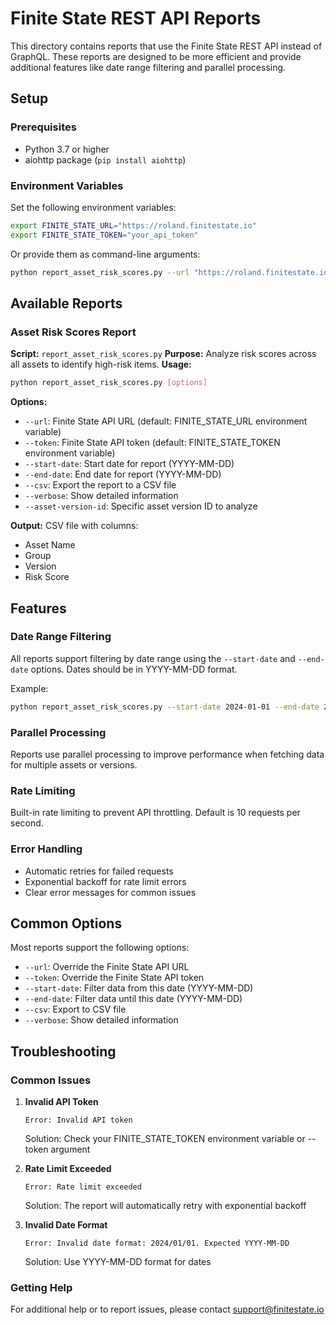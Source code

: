 # Finite State REST API Reports

This directory contains reports that use the Finite State REST API instead of GraphQL. These reports are designed to be more efficient and provide additional features like date range filtering and parallel processing.

## Setup

### Prerequisites
- Python 3.7 or higher
- aiohttp package (`pip install aiohttp`)

### Environment Variables
Set the following environment variables:
```bash
export FINITE_STATE_URL="https://roland.finitestate.io"
export FINITE_STATE_TOKEN="your_api_token"
```

Or provide them as command-line arguments:
```bash
python report_asset_risk_scores.py --url "https://roland.finitestate.io" --token "your_api_token"
```

## Available Reports

### Asset Risk Scores Report
**Script:** `report_asset_risk_scores.py`
**Purpose:** Analyze risk scores across all assets to identify high-risk items.
**Usage:**
```bash
python report_asset_risk_scores.py [options]
```

**Options:**
- `--url`: Finite State API URL (default: FINITE_STATE_URL environment variable)
- `--token`: Finite State API token (default: FINITE_STATE_TOKEN environment variable)
- `--start-date`: Start date for report (YYYY-MM-DD)
- `--end-date`: End date for report (YYYY-MM-DD)
- `--csv`: Export the report to a CSV file
- `--verbose`: Show detailed information
- `--asset-version-id`: Specific asset version ID to analyze

**Output:** CSV file with columns:
- Asset Name
- Group
- Version
- Risk Score

## Features

### Date Range Filtering
All reports support filtering by date range using the `--start-date` and `--end-date` options. Dates should be in YYYY-MM-DD format.

Example:
```bash
python report_asset_risk_scores.py --start-date 2024-01-01 --end-date 2024-03-31
```

### Parallel Processing
Reports use parallel processing to improve performance when fetching data for multiple assets or versions.

### Rate Limiting
Built-in rate limiting to prevent API throttling. Default is 10 requests per second.

### Error Handling
- Automatic retries for failed requests
- Exponential backoff for rate limit errors
- Clear error messages for common issues

## Common Options

Most reports support the following options:
- `--url`: Override the Finite State API URL
- `--token`: Override the Finite State API token
- `--start-date`: Filter data from this date (YYYY-MM-DD)
- `--end-date`: Filter data until this date (YYYY-MM-DD)
- `--csv`: Export to CSV file
- `--verbose`: Show detailed information

## Troubleshooting

### Common Issues

1. **Invalid API Token**
   ```
   Error: Invalid API token
   ```
   Solution: Check your FINITE_STATE_TOKEN environment variable or --token argument

2. **Rate Limit Exceeded**
   ```
   Error: Rate limit exceeded
   ```
   Solution: The report will automatically retry with exponential backoff

3. **Invalid Date Format**
   ```
   Error: Invalid date format: 2024/01/01. Expected YYYY-MM-DD
   ```
   Solution: Use YYYY-MM-DD format for dates

### Getting Help

For additional help or to report issues, please contact support@finitestate.io 